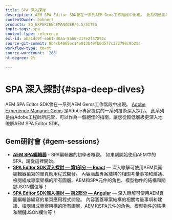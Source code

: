 ```yaml
---
title: SPA 深入探討
description: AEM SPA Editor SDK曾在一系列AEM Gems工作階段中出現。 此系列是由Adobe工程師託管，可以作為一個絕佳的指南，以便在由Adobe工程師託管的低層級對AEM SPA Editor SDK獲得更深入的瞭解。
contentOwner: bohnert
products: SG_EXPERIENCEMANAGER/6.5/SITES
topic-tags: spa
content-type: reference
exl-id: aba1dc0f-eab1-40aa-8ab6-317e2fa7891c
source-git-commit: 8b4cb4065ec14e813b49fb0d577c372790c9b21a
workflow-type: tm+mt
source-wordcount: '266'
ht-degree: 2%

---
```


# SPA 深入探討{#spa-deep-dives}

AEM SPA Editor SDK曾在一系列AEM Gems工作階段中出現。 [Adobe Experience Manager Gems](https://helpx.adobe.com/experience-manager/kt/eseminars/gems/aem-index.html) 是Adobe專家提供的一系列技術深入探討。 此系列是由Adobe工程師所託管，可以作為一個絕佳的指南，讓您從較低層級更深入地瞭解AEM SPA Editor SDK。

## Gem研討會 {#gem-sessions}

* **[AEM SPA編輯器](https://helpx.adobe.com/experience-manager/kt/eseminars/gems/aem-spa-editor.html)** - SPA編輯器的初學者概觀。 如果剛開始使用AEM中的SPA，請從這裡開始。
* **[SPA Editor SDK深入探討 — 第1部分 — React](https://helpx.adobe.com/experience-manager/kt/eseminars/gems/SPA-Editor-SDK-Deep-Dive-React.html)**  — 深入瞭解可使用AEM頁面編輯器編寫的單頁應用程式開發。 內容涵蓋專案結構的相關考量事項和建議、檢閱組成專案架構的所有圖層、AEM和SPA元件的角色、模型物件的結構和關鍵JSON欄位等！
* **[SPA Editor SDK深入探討 — 第2部分 — Angular](https://helpx.adobe.com/experience-manager/kt/eseminars/gems/SPA-Editor-SDK-Deep-Dive-Angular.html)**  — 深入瞭解可使用AEM頁面編輯器編寫的單頁應用程式開發。 內容涵蓋專案結構的相關考量事項和建議、檢閱組成專案架構的所有圖層、AEM和SPA元件的角色、模型物件的結構和關鍵JSON欄位等！
